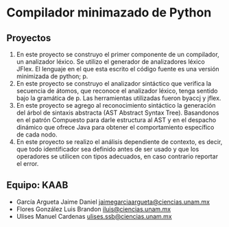 # Compilador minimazado de Python

## Proyectos ##
1. En este proyecto se construyo el primer componente de un compilador, un
  analizador léxico. Se utilizo el generador de analizadores léxico JFlex.
  El lenguaje en el que esta escrito el código fuente es una versión minimizada de python; p.
2. En este proyecto se construyo el analizador sintáctico que verifica la secuencia de átomos,
  que reconoce el analizador léxico, tenga sentido bajo la gramática de p. Las herramientas utilizadas 
  fueron byaccj y jflex.
3. En este proyecto se agrego al reconocimiento sintáctico la generación del árbol de sintaxis abstracta
  (AST Abstract Syntax Tree). Basandonos en el patrón Compuesto para darle estructura al AST y en el 
  despacho dinámico que ofrece Java para obtener el comportamiento específico de cada nodo.
4. En este proyecto se realizo el análisis dependiente de contexto, es decir, que todo identificador sea definido antes de ser usado y que los operadores se utilicen con tipos adecuados, en caso contrario reportar el error.

## Equipo: KAAB ##

- García Argueta Jaime Daniel jaimegarciaargueta@ciencias.unam.mx
- Flores González Luis Brandon iluis@ciencias.unam.mx
- Ulises Manuel Cardenas ulises.ssb@ciencias.unam.mx
